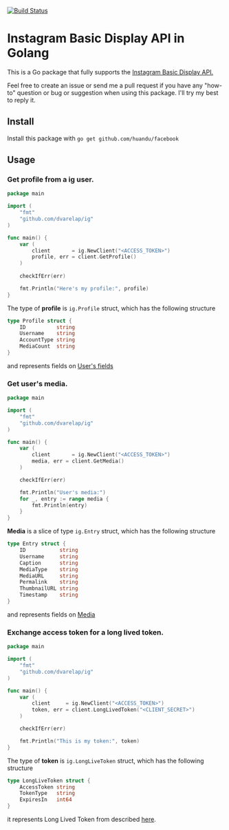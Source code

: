[![Build Status](https://travis-ci.org/dvarelap/ig.svg?branch=master)](https://travis-ci.org/dvarelap/ig)

# Instagram Basic Display API in Golang

This is a Go package that fully supports the [Instagram Basic Display API.](https://developers.facebook.com/docs/instagram-basic-display-api/)

Feel free to create an issue or send me a pull request if you have any "how-to" question or bug or suggestion when using this package. I'll try my best to reply it.

## Install

Install this package with `go get github.com/huandu/facebook`

## Usage

### Get profile from a ig user.

```go
package main

import (
	"fmt"
	"github.com/dvarelap/ig"
)

func main() {
	var (
		client       = ig.NewClient("<ACCESS_TOKEN>")
		profile, err = client.GetProfile()
	)
        
    checkIfErr(err)

	fmt.Println("Here's my profile:", profile)
}
``` 

The type of **profile** is `ig.Profile` struct, which has the following structure

```go
type Profile struct {
	ID          string
	Username    string
	AccountType string
	MediaCount  string
}
```

and represents fields on [User's fields](https://developers.facebook.com/docs/instagram-basic-display-api/reference/user#fields)

### Get user's media.
```go
package main

import (
	"fmt"
	"github.com/dvarelap/ig"
)

func main() {
	var (
		client       = ig.NewClient("<ACCESS_TOKEN>")
		media, err = client.GetMedia()
	)

	checkIfErr(err)

	fmt.Println("User's media:")
	for _, entry := range media {
		fmt.Println(entry)
	}
}
```

**Media** is a slice of type `ig.Entry` struct,  which has the following structure
```go
type Entry struct {
	ID           string
	Username     string
	Caption      string
	MediaType    string
	MediaURL     string
	Permalink    string
	ThumbnailURL string
	Timestamp    string
}
```

and represents fields on [Media](https://developers.facebook.com/docs/instagram-basic-display-api/reference/media#fields)


### Exchange access token for a long lived token.

```go
package main

import (
	"fmt"
	"github.com/dvarelap/ig"
)

func main() {
	var (
		client     = ig.NewClient("<ACCESS_TOKEN>")
		token, err = client.LongLivedToken("<CLIENT_SECRET>")
	)

	checkIfErr(err)

	fmt.Println("This is my token:", token)
}
```

The type of **token** is `ig.LongLiveToken` struct, which has the following structure

```go
type LongLiveToken struct {
	AccessToken string
	TokenType   string
	ExpiresIn   int64 
}
```

it represents Long Lived Token from described [here](https://developers.facebook.com/docs/instagram-basic-display-api/guides/long-lived-access-tokens).
